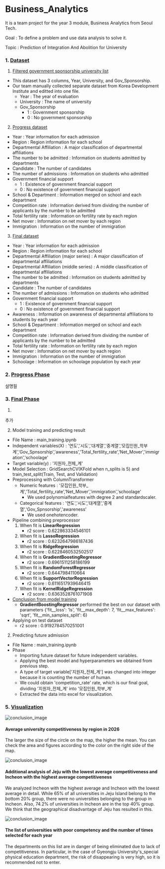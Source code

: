# Business_Analytics
It is a team project for the year 3 module, Business Analytics from Seoul Tech.

Goal : To define a problem and use data analysis to solve it.

Topic : Prediction of Integration And Abolition for University

### 1. [Dataset][link]
[link]: https://github.com/jeewonkimm2/Business_Analytics/tree/main/Data


1. [Filtered government sponsorship university list][link2]

[link2]: https://github.com/jeewonkimm2/Business_Analytics/tree/main/Data/Filtered_University
- This dataset has 3 columns, Year, University, and Gov_Sponsorship.
- Our team manually collected separate dataset from Korea Development Institute and editted into one file.
  - Year : The year of evaluation
  - University : The name of university
  - Gov_Sponsorship
    - 1 : Government sponsorship
    - 0 : No government sponsorship

2. [Progress dataset][link3]

[link3]: https://github.com/jeewonkimm2/Business_Analytics/tree/main/Data/Progress_Merged_data

+ Year : Year information for each admission
+ Region : Region information for each school
+ Departmental Affiliation : A major classification of departmental affiliations
+ The number to be admitted : Information on students admitted by departments
+ Candidate : The number of candidates
+ The number of admissions : Information on students who admitted
+ Government financial support
    - 1 : Existence of government financial support
    - 0 : No existence of government financial support
+ School & Department : Information merged on school and each department
+ Competition rate : Information derived from dividing the number of applicants by the number to be admitted
+ Total fertility rate : Information on fertility rate by each region
+ Net mover : Information on net mover by each region
+ Immigration : Information on the number of immigration



3. [Final dataset][link4]

[link4]: https://github.com/jeewonkimm2/Business_Analytics/tree/main/Data/Final_dataset


  + Year : Year information for each admission
  + Region : Region information for each school
  + Departmental Affiliation (major series) : A major classification of departmental affiliations 
  + Departmental Affiliation (middle series) : A middle classification of departmental affiliations 
  + The number to be admitted : Information on students admitted by departments
  + Candidate : The number of candidates
  + The number of admissions : Information on students who admitted
  + Government financial support
      - 1 : Existence of government financial support
      - 0 : No existence of government financial support
  + Awareness : Information on awareness of departmental affiliations to students by each year
  + School & Department : Information merged on school and each department
  + Competition rate : Information derived from dividing the number of applicants by the number to be admitted
  + Total fertility rate : Information on fertility rate by each region
  + Net mover : Information on net mover by each region
  + Immigration : Information on the number of immigration
  + Schoolage : Information on schoolage population by each year





### 2. [Progress Phase][link5]
[link5]: https://github.com/jeewonkimm2/Business_Analytics/tree/main/Progress

설명필



### 3. [Final Phase][link6]
[link6]: https://github.com/jeewonkimm2/Business_Analytics/tree/main/Final

1. 
추가




2. Model training and predicting result

- File Name : main_training.ipynb
- Independent variables(X) : '연도','시도','대계열','중계열','모집인원_학부계','Gov_Spnsorship','awareness','Total_fertility_rate','Net_Mover','immigration','schoolage'
- Target variable(y) : '지원자_전체_계'
- Model Selection : GridSearchCV(KFold when n_splits is 5) and train_test_split(Train, Test, and Validation)
- Preprocessing with ColumnTransformer
  - Numeric features : '모집인원_학부_계','Total_fertility_rate','Net_Mover','immigration','schoolage'
    - We used polynomialfeatures with degree 2 and standardscaler.
  - Categorical features : '연도','시도','대계열','중계열','Gov_Spnsorship','awareness'
    - We used onehotencoder.
- Pipeline combining preprocessor
  1. When fit is **LinearRegression**
      - r2 score : 0.622863334546101
  2. When fit is **LassoRegression**
      - r2 score : 0.6232647986187436
  3. When fit is **RidgeRegression**
      - r2 score : 0.6228460532502517
  4. When fit is **GradientBoostingRegressor**
      - r2 score : 0.6961511258186199
  5. When fit is **RandomForestRegressor**
      - r2 score : 0.6447984110664
  6. When fit is **SupportVectorRegression**
      - r2 score : 0.6116517939646415
  7. When fit is **KernelRidgeRegression**
      - r2 score : 0.6363528761071908
- <U> Conclusion from model training </U>
  - **GradientBoostingRegressor** performed the best on our dataset with parameters {'fit__loss': 'ls', 'fit__max_depth': 7, 'fit__max_features': 'sqrt', 'fit__min_samples_split': 6}
- Applying on test dataset
  - r2 score : 0.9192784570251001
  
  
2. Predicting future admission
- File Name : main_training.ipynb
- Phase
  - Importing future dataset for future independent variables.
  - Applying the best model and hyperparameters we obtained from previous step.
  - A type of target variable['지원자_전체_계'] was changed into integer because it is counting the number of human.
  - We could obtain 'competition_rate' rate, which is our final goal, dividing '지원자_전체_계' into '모집인원_학부_계'
  - Extracted the data into excel for visualization.

### 5. [Visualization][link]
[link4]: https://github.com/jeewonkimm2/Business_Analytics/tree/main/Visualization  

![conclusion_image](https://github.com/jeewonkimm2/Business_Analytics/blob/main/Visualization/map_image.png)
#### Average university competitiveness by region in 2026  
The larger the size of the circle on the map, the higher the mean. You can check the area and figures according to the color on the right side of the map.  

![conclusion_image](https://github.com/jeewonkimm2/Business_Analytics/blob/main/Visualization/pie_chart.png)
#### Additional analysis of Jeju with the lowest average competitiveness and Incheon with the highest average competitiveness  
We analyzed Incheon with the highest average and Incheon with the lowest average in detail. While 65% of all universities in Jeju Island belong to the bottom 20% group, there were no universities belonging to the group in Incheon. Also, 74.2% of universities in Incheon are in the top 40% group.  We think that the geographical disadvantage of Jeju has resulted in this.  

![conclusion_image](https://github.com/jeewonkimm2/Business_Analytics/blob/main/Visualization/image.png)
#### The list of universities with poor competency and the number of times selected for each year  
The departments on this list are in danger of being eliminated due to lack of competitiveness. In particular, in the case of Gyeongju University's_special physical education department, the risk of disappearing is very high, so it is recommended not to enter.  
